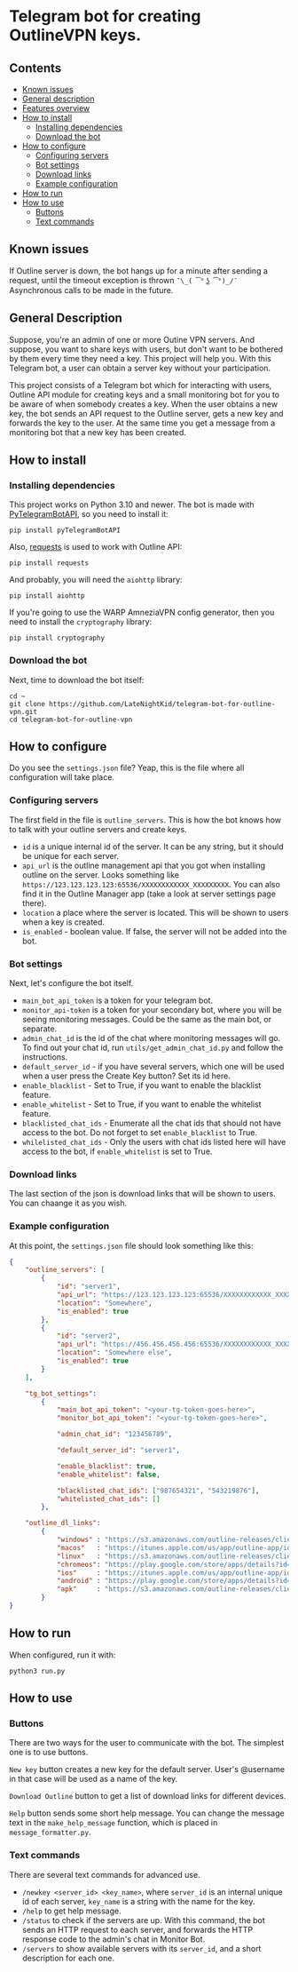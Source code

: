 # Telegram bot for creating OutlineVPN keys.

## Contents

-   [Known issues](#known-issues)
-   [General description](#general-description)
-   [Features overview](#features-overview)
-   [How to install](#how-to-install)
    -   [Installing dependencies](#installing-dependencies)
    -   [Download the bot](#download-the-bot)
-   [How to configure](#how-to-configure)
    -   [Configuring servers](#configuring-servers)
    -   [Bot settings](#bot-settings)
    -   [Download links](#download-links)
    -   [Example configuration](#example-configuration)
-   [How to run](#how-to-run)
-   [How to use](#how-to-use)
    -   [Buttons](#buttons)
    -   [Text commands](#text-commands)


## Known issues

If Outline server is down, the bot hangs up for a minute after sending a request, until the timeout exception is thrown ``¯\_( ͡° ͜ʖ ͡°)_/¯`` Asynchronous calls to be made in the future.

## General Description

Suppose, you're an admin of one or more Outine VPN servers. And suppose, you want to share keys with users, but don't want to be bothered by them every time they need a key.
This project will help you. With this Telegram bot, a user can obtain a server key without your participation.

This project consists of a Telegram bot which for interacting with users, Outline API module for creating keys and a small monitoring bot for you to be aware of when somebody creates a key. When the user obtains a new key, the bot sends an API request to the Outline server, gets a new key and forwards the key to the user. At the same time you get a message from a monitoring bot that a new key has been created.

## How to install

### Installing dependencies

This project works on Python 3.10 and newer.
The bot is made with [PyTelegramBotAPI](https://github.com/eternnoir/pyTelegramBotAPI), so you need to install it:

```
pip install pyTelegramBotAPI
```

Also, [requests](https://pypi.org/project/requests/) is used to work with Outline API:

```
pip install requests
```

And probably, you will need the `aiohttp` library:

```
pip install aiohttp
```

If you're going to use the WARP AmneziaVPN config generator, then you need to install the `cryptography` library:

```
pip install cryptography
```


### Download the bot

Next, time to download the bot itself:

```
cd ~
git clone https://github.com/LateNightKid/telegram-bot-for-outline-vpn.git 
cd telegram-bot-for-outline-vpn
```

## How to configure

Do you see the `settings.json` file? Yeap, this is the file where all configuration will take place.

### Configuring servers

The first field in the file is `outline_servers`. This is how the bot knows how to talk with your outline servers and create keys.

- `id` is a unique internal id of the server. It can be any string, but it should be unique for each server. 
- `api_url` is the outline management api that you got when installing outline on the server. Looks something like `https://123.123.123.123:65536/XXXXXXXXXXXX_XXXXXXXXX`. You can also find it in the Outline Manager app (take a look at server settings page there).
- `location` a place where the server is located. This will be shown to users when a key is created.
- `is_enabled` - boolean value. If false, the server will not be added into the bot.

### Bot settings

Next, let's configure the bot itself.

- `main_bot_api_token` is a token for your telegram bot.
- `monitor_api-token` is a token for your secondary bot, where you will be seeing monitoring messages.
Could be the same as the main bot, or separate.
- `admin_chat_id` is the id of the chat where monitoring messages will go. To find out your chat id, run `utils/get_admin_chat_id.py` and follow the instructions.
- `default_server_id` - if you have several servers, which one will be used when a user press the Create Key button? Set its id here.
- `enable_blacklist` - Set to True, if you want to enable the blacklist feature.
- `enable_whitelist` - Set to True, if you want to enable the whitelist feature.
- `blacklisted_chat_ids` - Enumerate all the chat ids that should not have access to the bot. Do not forget to set `enable_blacklist` to True.
- `whilelisted_chat_ids` - Only the users with chat ids listed here will have access to the bot, if `enable_whitelist` is set to True.

### Download links

The last section of the json is download links  that will be shown to users. You can chaange it as you wish.

### Example configuration

At this point, the `settings.json` file should look something like this:

```json
{
    "outline_servers": [
        {
            "id": "server1",
            "api_url": "https://123.123.123.123:65536/XXXXXXXXXXXX_XXXXXXXXX",
            "location": "Somewhere",
            "is_enabled": true
        },
        {
            "id": "server2",
            "api_url": "https://456.456.456.456:65536/XXXXXXXXXXXX_XXXXXXXXX",
            "location": "Somewhere else",
            "is_enabled": true
        }
    ],

    "tg_bot_settings": 
        {
            "main_bot_api_token": "<your-tg-token-goes-here>",
            "monitor_bot_api_token": "<your-tg-token-goes-here>",

            "admin_chat_id": "123456789",

            "default_server_id": "server1",

            "enable_blacklist": true,
            "enable_whitelist": false,

            "blacklisted_chat_ids": ["987654321", "543219876"],
            "whitelisted_chat_ids": []
        },

    "outline_dl_links":
        {
            "windows" : "https://s3.amazonaws.com/outline-releases/client/windows/stable/Outline-Client.exe",
            "macos"   : "https://itunes.apple.com/us/app/outline-app/id1356178125",
            "linux"   : "https://s3.amazonaws.com/outline-releases/client/linux/stable/Outline-Client.AppImage",
            "chromeos": "https://play.google.com/store/apps/details?id=org.outline.android.client",
            "ios"     : "https://itunes.apple.com/us/app/outline-app/id1356177741",
            "android" : "https://play.google.com/store/apps/details?id=org.outline.android.client",
            "apk"     : "https://s3.amazonaws.com/outline-releases/client/android/stable/Outline-Client.apk"
        }
}

```

## How to run

When configured, run it with:

```
python3 run.py
```

## How to use

### Buttons

There are two ways for the user to communicate with the bot. The simplest one is to use buttons.

`New key` button creates a new key for the default server. User's @username in that case will be used as a name of the key. 

`Download Outline` button to get a list of download links for different devices.

`Help` button sends some short help message. You can change the message text in the `make_help_message` function, which is placed in `message_formatter.py`.

### Text commands

There are several text commands for advanced use.

-   `/newkey <server_id> <key_name>`, where `server_id` is an internal unique id of each server, `key_name` is a string with the name for the key. 
-   `/help` to get help message.
-   `/status` to check if the servers are up. With this command, the bot sends an HTTP request to each server, and forwards the HTTP response code to the admin's chat in Monitor Bot.
-   `/servers` to show available servers with its `server_id`, and a short description for each one. 


